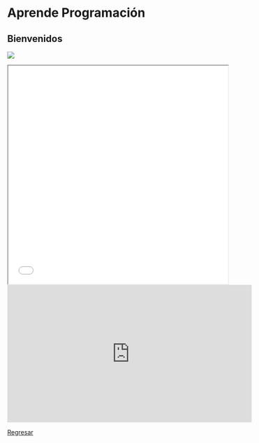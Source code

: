 # Aprende Programación

## Bienvenidos

![](./imagenes/learn-how-to-code.jpg)

<iframe width="100%" height="500" src="./imagenes/globeMeteors.html"></iframe>

<iframe width="560" height="315" src="https://www.youtube.com/embed/rL8X2mlNHPM" frameborder="0" allow="accelerometer; autoplay; encrypted-media; gyroscope; picture-in-picture" allowfullscreen></iframe>

[Regresar](https://profcduquetec.github.io/Instruccional/docs/otrapagina.md)
